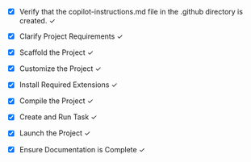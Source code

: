 <!-- Use this file to provide workspace-specific custom instructions to Copilot. For more details, visit https://code.visualstudio.com/docs/copilot/copilot-customization#_use-a-githubcopilotinstructionsmd-file -->
- [x] Verify that the copilot-instructions.md file in the .github directory is created. ✓

- [x] Clarify Project Requirements ✓
	<!-- Employee Management System with Django REST Framework backend and React frontend -->

- [x] Scaffold the Project ✓
	<!-- Created backend and frontend project structure -->

- [x] Customize the Project ✓
	<!-- Implemented all required features: authentication, employee management, leave management, attendance, payroll, performance -->

- [x] Install Required Extensions ✓
	<!-- No specific extensions required -->

- [x] Compile the Project ✓
	<!-- Installed dependencies, setup database, created migrations -->

- [x] Create and Run Task ✓
	<!-- Both backend and frontend servers are running -->

- [x] Launch the Project ✓
	<!-- Backend: http://localhost:8000, Frontend: http://localhost:3000 -->

- [x] Ensure Documentation is Complete ✓
	<!-- README.md created with comprehensive documentation -->
